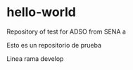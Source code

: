 # hello-world
Repository of test for ADSO from SENA
a

Esto es un repositorio de prueba

Linea rama develop
